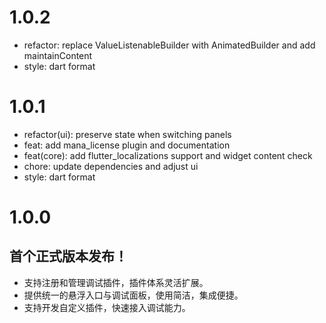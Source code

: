 # 1.0.2

- refactor: replace ValueListenableBuilder with AnimatedBuilder and add maintainContent
- style: dart format

# 1.0.1

- refactor(ui): preserve state when switching panels
- feat: add mana_license plugin and documentation
- feat(core): add flutter_localizations support and widget content check
- chore: update dependencies and adjust ui
- style: dart format

# 1.0.0

## 首个正式版本发布！

- 支持注册和管理调试插件，插件体系灵活扩展。
- 提供统一的悬浮入口与调试面板，使用简洁，集成便捷。
- 支持开发自定义插件，快速接入调试能力。